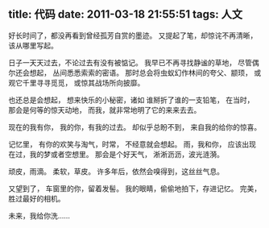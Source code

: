 title: 代码
date: 2011-03-18 21:55:51
tags: 人文
---

好长时间了，都没再看到曾经孤芳自赏的墨迹。
又提起了笔，却惊诧不再清晰，该从哪里写起。

 

日子一天天过去，不论过去有没有被惦记。
我早已不再寻找静谧的草地，
尽管偶尔还会想起，
丛间悉悉索索的密语。
那时总会将虫蚁幻作林间的夸父、颛顼，
或观它千里寻寻觅觅，
或惊其战场所向披靡。

 

 

也还总是会想起，
想来快乐的小秘密，诸如
谁掰折了谁的一支铅笔，
在当时，
那会是何等的惊天动地，
而我，就非常地明了它的来来去去。

<!-- more -->
现在的我有你，
我的你，有我的过去。
却似乎总盼不到，
来自我的给你的惊喜。

 

记忆里，
有你的欢笑与淘气，时常，
不经意就会想起。
雨，我和你，
应该出现在过，我的梦或者空想里。
那会是个好天气，
淅淅沥沥，波光涟漪。

 

顽皮，雨滴。
柔软，草皮。
许多年后，依然会嗅得到，这丝丝气息。

 

又望到了，
车窗里的你，留着发髻。
我的眼睛，偷偷地拍下，存进记忆。
完美，胜过最好的相机。

 

未来，我给你洗……




